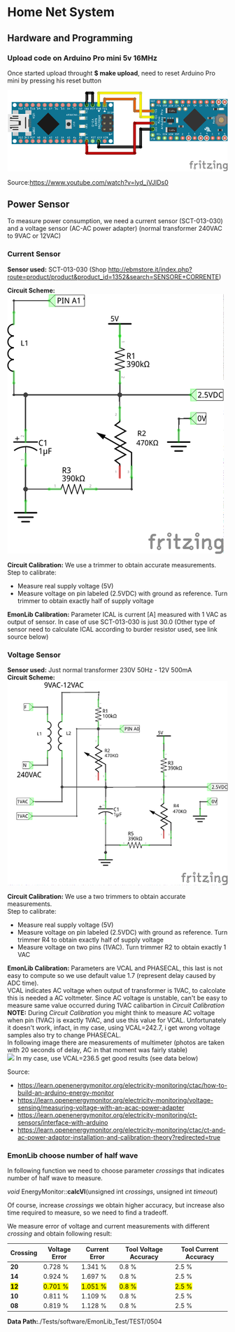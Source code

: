 # Home Net System

## Hardware and Programming

### Upload code on Arduino Pro mini 5v 16MHz

Once started upload throught **$ make upload**, need to reset Arduino Pro mini by pressing his reset button

![](./imgs/programmingArduino.png)

Source:https://www.youtube.com/watch?v=lyd_jVJIDs0

## Power Sensor

To measure power consumption, we need a current sensor (SCT-013-030) and a voltage sensor (AC-AC power adapter) (normal transformer 240VAC to 9VAC or 12VAC)

### Current Sensor

**Sensor used:**  SCT-013-030 (Shop http://ebmstore.it/index.php?route=product/product&product_id=1352&search=SENSORE+CORRENTE)<br>

**Circuit Scheme:** <br>
![](./imgs/power_sensor/current_sensor_schem.png)

**Circuit Calibration:** We use a trimmer to obtain accurate measurements. <br>
Step to calibrate: <br>

- Measure real supply voltage (5V)
- Measure voltage on pin labeled (2.5VDC) with ground as reference. Turn trimmer to obtain exactly half of supply voltage<br>

**EmonLib Calibration:** Parameter ICAL is current [A] measured with 1 VAC as output of sensor. In case of use SCT-013-030 is just 30.0 (Other type of sensor need to calculate ICAL according to burder resistor used, see link source below)<br>

### Voltage Sensor

**Sensor used:** Just normal transformer 230V 50Hz - 12V 500mA <br>
**Circuit Scheme:** <br>
![](./imgs/power_sensor/voltage_sensor_schem.png)

**Circuit Calibration:** We use a two trimmers to obtain accurate measurements.<br>
Step to calibrate: <br>

- Measure real supply voltage (5V)
- Measure voltage on pin labeled (2.5VDC) with ground as reference. Turn trimmer R4 to obtain exactly half of supply voltage
- Measure voltage on two pins (1VAC). Turn trimmer R2 to obtain exactly 1 VAC

**EmonLib Calibration:** Parameters are VCAL and PHASECAL, this last is not easy to compute so we use default value 1.7 (represent delay caused by ADC time). <br> VCAL indicates AC voltage when output of transformer is 1VAC, to calcolate this is needed a AC voltmeter. Since AC voltage is unstable, can't be easy to measure same value occurred during 1VAC calibartion in *Circuit Calibration* <br>
**NOTE:**  During *Circuit Calibration* you might think to measure AC voltage when pin (1VAC) is exactly 1VAC, and use this value for VCAL. Unfortunately it doesn't work, infact, in my case, using VCAL=242.7, i get wrong voltage samples also try to change PHASECAL.<br>
In following image there are measurements of multimeter (photos are taken with 20 seconds of delay, AC in that moment was fairly stable)<br>
![](./imgs/power_sensor/1VAC_2427AC.png)
In my case, use VCAL=236.5 get good results (see data below)

Source:

- https://learn.openenergymonitor.org/electricity-monitoring/ctac/how-to-build-an-arduino-energy-monitor <br>
- https://learn.openenergymonitor.org/electricity-monitoring/voltage-sensing/measuring-voltage-with-an-acac-power-adapter <br>
- https://learn.openenergymonitor.org/electricity-monitoring/ct-sensors/interface-with-arduino <br>
- https://learn.openenergymonitor.org/electricity-monitoring/ctac/ct-and-ac-power-adaptor-installation-and-calibration-theory?redirected=true <br>

### EmonLib choose number of half wave

In following function we need to choose parameter *crossings* that indicates number of half wave to measure.<br>

  *void* EnergyMonitor::**calcVI**(unsigned int *crossings*, unsigned int *timeout*) <br>

Of course, increase *crossings* we obtain higher accuracy, but increase also time required to measure, so we need to find a tradeoff. <br>

We measure error of voltage and current measurements with different *crossing* and obtain following result: <br>

| Crossing            | Voltage Error        | Current Error        | Tool Voltage Accuracy | Tool Current Accuracy |
| ------------------- | -------------------- | -------------------- | --------------------- | --------------------- |
| **20**              | 0.728 %              | 1.341 %              | 0.8 %                 | 2.5 %                 |
| **14**              | 0.924 %              | 1.697 %              | 0.8 %                 | 2.5 %                 |
| **<mark>12</mark>** | <mark>0.701 %</mark> | <mark>1.051 %</mark> | <mark>0.8 %</mark>    | <mark>2.5 %</mark>    |
| **10**              | 0.811 %              | 1.109 %              | 0.8 %                 | 2.5 %                 |
| **08**              | 0.819 %              | 1.128 %              | 0.8 %                 | 2.5 %                 |

**Data Path:**./Tests/software/EmonLib_Test/TEST/0504